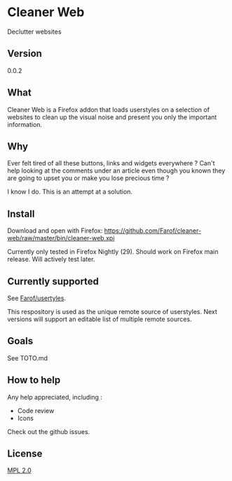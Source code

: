 # Cleaner Web

Declutter websites

## Version

0.0.2

## What

Cleaner Web is a Firefox addon that loads userstyles on a selection of websites to clean up the visual noise and present you only the important information.

## Why

Ever felt tired of all these buttons, links and widgets everywhere ? Can't help looking at the comments under an article even though you known they are going to upset you or make you lose precious time ?

I know I do. This is an attempt at a solution. 

## Install

Download and open with Firefox: https://github.com/Farof/cleaner-web/raw/master/bin/cleaner-web.xpi

Currently only tested in Firefox Nightly (29). Should work on Firefox main release. Will actively test later.

## Currently supported

See [Farof/usertyles](https://github.com/Farof/userstyles).

This respository is used as the unique remote source of userstyles. Next versions will support an editable list of multiple remote sources.

## Goals

See TOTO.md

## How to help

Any help appreciated, including :

- Code review
- Icons

Check out the github issues.

## License

[MPL 2.0](https://www.mozilla.org/MPL/2.0/)

